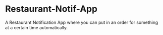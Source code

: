 # Restaurant-Notif-App

A Restaurant Notification App where you can put in an order for something at a certain time automatically. 
